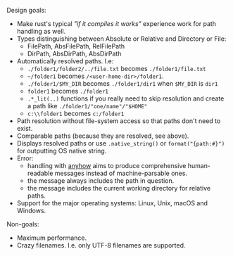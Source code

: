 <!-- 
Please don't edit. This document has been generated from src/readme.tpl.md
--> 
Design goals:
- Make rust's typical _"if it compiles it works"_ experience work for path handling as well.
- Types distinguishing between Absolute or Relative and Directory or File:
    - FilePath, AbsFilePath, RelFilePath
    - DirPath, AbsDirPath, AbsDirPath
- Automatically resolved paths. I.e:
    - `./folder1/folder2/../file.txt` becomes `./folder1/file.txt`
    - `~/folder1` becomes `/<user-home-dir>/folder1`.
    - `./folder1/$MY_DIR` becomes `./folder1/dir1` when `$MY_DIR` is `dir1`
    - `folder1` becomes `./folder1`
    - `.*_lit(..)` functions if you really need to skip resolution and create a path like `./folder1/"one/name"/"$HOME"`
    - `c:\\folder1` becomes `c:/folder1`
- Path resolution without file-system access so that paths don't need to exist.
- Comparable paths (because they are resolved, see above).
- Displays resolved paths or use `.native_string()` or `format("{path:#}")` for outputting OS native string.
- Error:
    - handling with [anyhow](https://crates.io/crates/anyhow) aims to produce comprehensive human-readable messages instead of machine-parsable ones.
    - the message always includes the path in question.
    - the message includes the current working directory for relative paths.
- Support for the major operating systems: Linux, Unix, macOS and Windows.

Non-goals:
- Maximum performance.
- Crazy filenames. I.e. only UTF-8 filenames are supported.

